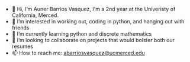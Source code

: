 - 👋 Hi, I’m Auner Barrios Vasquez, I'm a 2nd year at the Univeristy of California, Merced.
- 👀 I’m interested in working out, coding in python, and hanging out with friends
- 🌱 I’m currently learning python and discrete mathematics 
- 💞️ I’m looking to collaborate on projects that would bolster both our resumes
- 📫 How to reach me: abarriosvasquez@ucmerced.edu

<!---
abarriosvasquez/abarriosvasquez is a ✨ special ✨ repository because its `README.md` (this file) appears on your GitHub profile.
You can click the Preview link to take a look at your changes.
--->
